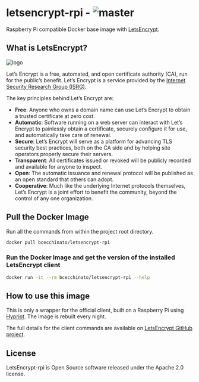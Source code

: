 # letsencrypt-rpi - ![master](https://secure.travis-ci.org/bcecchinato/letsencrypt-rpi.png?branch=master)

Raspberry Pi compatible Docker base image with [LetsEncrypt](https://letsencrypt.org/).  

## What is LetsEncrypt?

![logo](https://letsencrypt.org/images/letsencrypt-logo-horizontal.svg)

Let’s Encrypt is a free, automated, and open certificate authority (CA), run for the public’s benefit. Let’s Encrypt is a service provided by the [Internet Security Research Group (ISRG)](https://letsencrypt.org/isrg/).

The key principles behind Let’s Encrypt are:

- **Free**: Anyone who owns a domain name can use Let’s Encrypt to obtain a trusted certificate at zero cost.
- **Automatic**: Software running on a web server can interact with Let’s Encrypt to painlessly obtain a certificate, securely configure it for use, and automatically take care of renewal.
- **Secure**: Let’s Encrypt will serve as a platform for advancing TLS security best practices, both on the CA side and by helping site operators properly secure their servers.
- **Transparent**: All certificates issued or revoked will be publicly recorded and available for anyone to inspect.
- **Open**: The automatic issuance and renewal protocol will be published as an open standard that others can adopt.
- **Cooperative**: Much like the underlying Internet protocols themselves, Let’s Encrypt is a joint effort to benefit the community, beyond the control of any one organization.


## Pull the Docker Image
Run all the commands from within the project root directory.

```bash
docker pull bcecchinato/letsencrypt-rpi
```

### Run the Docker Image and get the version of the installed LetsEncrypt client
```bash
docker run -it --rm bcecchinato/letsencrypt-rpi --help
```

## How to use this image

This is only a wrapper for the official client, built on a Raspberry Pi using [Hypriot](http://blog.hypriot.com/). The image is rebuilt every night.

The full details for the client commands are available on [LetsEncrypt GitHub project](https://github.com/letsencrypt/letsencrypt).

## License

LetsEncrypt-rpi is Open Source software released under the Apache 2.0 license.
